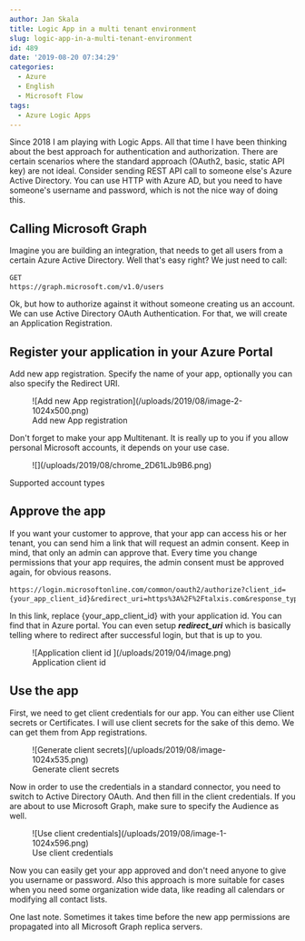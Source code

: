 ```yaml
---
author: Jan Skala
title: Logic App in a multi tenant environment
slug: logic-app-in-a-multi-tenant-environment
id: 489
date: '2019-08-20 07:34:29'
categories:
  - Azure
  - English
  - Microsoft Flow
tags:
  - Azure Logic Apps
---
```


Since 2018 I am playing with Logic Apps. All that time I have been thinking about the best approach for authentication and authorization. There are certain scenarios where the standard approach (OAuth2, basic, static API key) are not ideal. Consider sending REST API call to someone else's Azure Active Directory. You can use HTTP with Azure AD, but you need to have someone's username and password, which is not the nice way of doing this.

## Calling Microsoft Graph

Imagine you are building an integration, that needs to get all users from a certain Azure Active Directory. Well that's easy right? We just need to call:

    GET
    https://graph.microsoft.com/v1.0/users

Ok, but how to authorize against it without someone creating us an account. We can use Active Directory OAuth Authentication. For that, we will create an Application Registration.

## Register your application in your Azure Portal

Add new app registration. Specify the name of your app, optionally you can also specify the Redirect URI.

<figure class="wp-block-image">![Add new App registration](/uploads/2019/08/image-2-1024x500.png)

<figcaption>Add new App registration</figcaption>

</figure>

Don't forget to make your app Multitenant. It is really up to you if you allow personal Microsoft accounts, it depends on your use case.

<figure class="wp-block-image">![](/uploads/2019/08/chrome_2D61LJb9B6.png)</figure>

Supported account types

## Approve the app

If you want your customer to approve, that your app can access his or her tenant, you can send him a link that will request an admin consent. Keep in mind, that only an admin can approve that. Every time you change permissions that your app requires, the admin consent must be approved again, for obvious reasons.

    https://login.microsoftonline.com/common/oauth2/authorize?client_id={your_app_client_id}&redirect_uri=https%3A%2F%2Ftalxis.com&response_type=code%20id_token&scope=openid%20profile&response_mode=form_post&nonce=static_nonce&prompt=admin_consent&state=static_state&sso_reload=true﻿

In this link, replace {your_app_client_id} with your application id. You can find that in Azure portal. You can even setup _**redirect_uri**_ which is basically telling where to redirect after successful login, but that is up to you.

<figure class="wp-block-image">![Application client id ](/uploads/2019/04/image.png)

<figcaption>Application client id</figcaption>

</figure>

## Use the app

First, we need to get client credentials for our app. You can either use Client secrets or Certificates. I will use client secrets for the sake of this demo. We can get them from App registrations.

<figure class="wp-block-image">![Generate client secrets](/uploads/2019/08/image-1024x535.png)

<figcaption>Generate client secrets</figcaption>

</figure>

Now in order to use the credentials in a standard connector, you need to switch to Active Directory OAuth. And then fill in the client credentials. If you are about to use Microsoft Graph, make sure to specify the Audience as well.

<figure class="wp-block-image">![Use client credentials](/uploads/2019/08/image-1-1024x596.png)

<figcaption>Use client credentials</figcaption>

</figure>

Now you can easily get your app approved and don't need anyone to give you username or password. Also this approach is more suitable for cases when you need some organization wide data, like reading all calendars or modifying all contact lists.

One last note. Sometimes it takes time before the new app permissions are propagated into all Microsoft Graph replica servers.